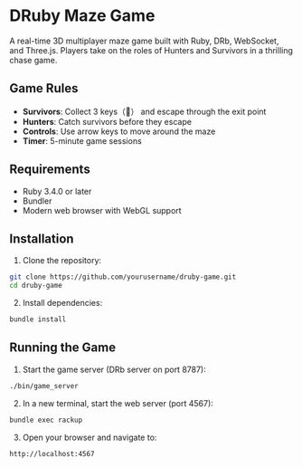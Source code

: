 # DRuby Maze Game

A real-time 3D multiplayer maze game built with Ruby, DRb, WebSocket, and Three.js. Players take on the roles of Hunters and Survivors in a thrilling chase game.

## Game Rules

- **Survivors**: Collect 3 keys（🔑） and escape through the exit point
- **Hunters**: Catch survivors before they escape
- **Controls**: Use arrow keys to move around the maze
- **Timer**: 5-minute game sessions

## Requirements

- Ruby 3.4.0 or later
- Bundler
- Modern web browser with WebGL support

## Installation

1. Clone the repository:
```bash
git clone https://github.com/yourusername/druby-game.git
cd druby-game
```

2. Install dependencies:
```bash
bundle install
```

## Running the Game

1. Start the game server (DRb server on port 8787):
```bash
./bin/game_server
```

2. In a new terminal, start the web server (port 4567):
```bash
bundle exec rackup
```

3. Open your browser and navigate to:
```
http://localhost:4567
```
